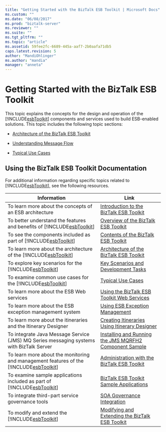 ```yaml
---
title: "Getting Started with the BizTalk ESB Toolkit | Microsoft Docs"
ms.custom: ""
ms.date: "06/08/2017"
ms.prod: "biztalk-server"
ms.reviewer: ""
ms.suite: ""
ms.tgt_pltfrm: ""
ms.topic: "article"
ms.assetid: 59fee2fc-6689-445a-aaf7-2b0aafa71db5
caps.latest.revision: 5
author: "MandiOhlinger"
ms.author: "mandia"
manager: "anneta"
---
```

# Getting Started with the BizTalk ESB Toolkit
This topic explains the concepts for the design and operation of the [!INCLUDE[esbToolkit](../includes/esbtoolkit-md.md)] components and services used to build ESB-enabled solutions. This topic includes the following topic sections:  
  
-   [Architecture of the BizTalk ESB Toolkit](../esb-toolkit/architecture-of-the-biztalk-esb-toolkit.md)  
  
-   [Understanding Message Flow](../esb-toolkit/understanding-message-flow.md)  
  
-   [Typical Use Cases](../esb-toolkit/typical-use-cases.md)  
  
## Using the BizTalk ESB Toolkit Documentation  
 For additional information regarding specific topics related to [!INCLUDE[esbToolkit](../includes/esbtoolkit-md.md)], see the following resources.  
  
|Information|Link|  
|-----------------|----------|  
|To learn more about the concepts of an ESB architecture|[Introduction to the BizTalk ESB Toolkit](../esb-toolkit/introduction-to-the-biztalk-esb-toolkit.md)|  
|To better understand the features and benefits of [!INCLUDE[esbToolkit](../includes/esbtoolkit-md.md)]|[Overview of the BizTalk ESB Toolkit](../esb-toolkit/overview-of-the-biztalk-esb-toolkit.md)|  
|To see the components included as part of [!INCLUDE[esbToolkit](../includes/esbtoolkit-md.md)]|[Contents of the BizTalk ESB Toolkit](../esb-toolkit/contents-of-the-biztalk-esb-toolkit.md)|  
|To learn more about the architecture of the [!INCLUDE[esbToolkit](../includes/esbtoolkit-md.md)]|[Architecture of the BizTalk ESB Toolkit](../esb-toolkit/architecture-of-the-biztalk-esb-toolkit.md)|  
|To explore key scenarios for the [!INCLUDE[esbToolkit](../includes/esbtoolkit-md.md)]|[Key Scenarios and Development Tasks](../esb-toolkit/key-scenarios-and-development-tasks.md)|  
|To examine common use cases for the [!INCLUDE[esbToolkit](../includes/esbtoolkit-md.md)]|[Typical Use Cases](../esb-toolkit/typical-use-cases.md)|  
|To learn more about the ESB Web services|[Using the BizTalk ESB Toolkit Web Services](../esb-toolkit/using-the-biztalk-esb-toolkit-web-services.md)|  
|To learn more about the ESB exception management system|[Using ESB Exception Management](../esb-toolkit/using-esb-exception-management.md)|  
|To learn more about the itineraries and the Itinerary Designer|[Creating Itineraries Using Itinerary Designer](../esb-toolkit/creating-itineraries-using-itinerary-designer.md)|  
|To integrate Java Message Service (JMS) MQ Series messaging systems with BizTalk Server|[Installing and Running the JMS MQRFH2 Component Sample](../esb-toolkit/installing-and-running-the-jms-mqrfh2-component-sample.md)|  
|To learn more about the monitoring and management features of the [!INCLUDE[esbToolkit](../includes/esbtoolkit-md.md)]|[Administration with the BizTalk ESB Toolkit](../esb-toolkit/administration-with-the-biztalk-esb-toolkit.md)|  
|To examine sample applications included as part of [!INCLUDE[esbToolkit](../includes/esbtoolkit-md.md)]|[BizTalk ESB Toolkit Sample Applications](../esb-toolkit/biztalk-esb-toolkit-sample-applications.md)|  
|To integrate third-part service governance tools|[SOA Governance Integration](../esb-toolkit/soa-governance-integration.md)|  
|To modify and extend the [!INCLUDE[esbToolkit](../includes/esbtoolkit-md.md)]|[Modifying and Extending the BizTalk ESB Toolkit](../esb-toolkit/modifying-and-extending-the-biztalk-esb-toolkit.md)|